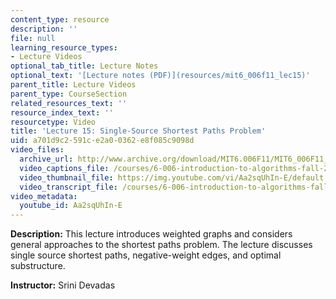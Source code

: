 ```yaml
---
content_type: resource
description: ''
file: null
learning_resource_types:
- Lecture Videos
optional_tab_title: Lecture Notes
optional_text: '[Lecture notes (PDF)](resources/mit6_006f11_lec15)'
parent_title: Lecture Videos
parent_type: CourseSection
related_resources_text: ''
resource_index_text: ''
resourcetype: Video
title: 'Lecture 15: Single-Source Shortest Paths Problem'
uid: a701d9c2-591c-e2a0-0362-e8f085c9098d
video_files:
  archive_url: http://www.archive.org/download/MIT6.006F11/MIT6_006F11_lec15_300k.mp4
  video_captions_file: /courses/6-006-introduction-to-algorithms-fall-2011/b46cc500f9ec5ee6ac52c0c1f57906e9_Aa2sqUhIn-E.vtt
  video_thumbnail_file: https://img.youtube.com/vi/Aa2sqUhIn-E/default.jpg
  video_transcript_file: /courses/6-006-introduction-to-algorithms-fall-2011/73887b2d26c8de25a7b4d121c938c6a0_Aa2sqUhIn-E.pdf
video_metadata:
  youtube_id: Aa2sqUhIn-E
---
```


**Description:** This lecture introduces weighted graphs and considers general approaches to the shortest paths problem. The lecture discusses single source shortest paths, negative-weight edges, and optimal substructure.

**Instructor:** Srini Devadas